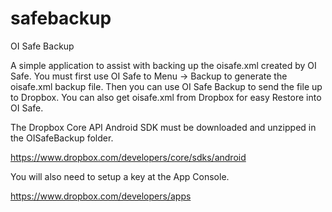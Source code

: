 safebackup
==========

OI Safe Backup

A simple application to assist with backing up the oisafe.xml created
by OI Safe.  You must first use OI Safe to Menu -> Backup to generate
the oisafe.xml backup file.  Then you can use OI Safe Backup to send
the file up to Dropbox.  You can also get oisafe.xml from Dropbox for
easy Restore into OI Safe.

The Dropbox Core API Android SDK must be downloaded and unzipped in
the OISafeBackup folder.

https://www.dropbox.com/developers/core/sdks/android

You will also need to setup a key at the App Console.

https://www.dropbox.com/developers/apps

